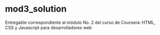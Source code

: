# mod3_solution
Entregable correspondiente al módulo No. 2 del curso de Coursera: HTML, CSS y Javascript para desarrolladores web
